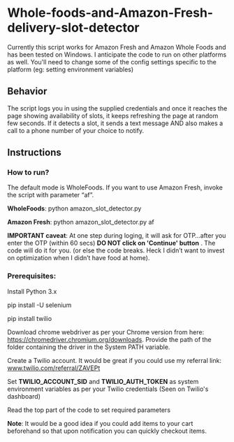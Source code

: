 # Whole-foods-and-Amazon-Fresh-delivery-slot-detector

Currently this script works for Amazon Fresh and Amazon Whole Foods and has been tested on Windows. I anticipate the code to run on other platforms as well. You'll need to change some of the config settings specific to the platform (eg: setting environment variables)

## Behavior
The script logs you in using the supplied credentials and once it reaches the page showing availability of slots, it keeps refreshing the page at random few seconds. If it detects a slot, it sends a text message AND also makes a call to a phone number of your choice to notify.

## Instructions
 
### How to run?
The default mode is WholeFoods. If you want to  use Amazon Fresh, invoke the script with parameter “af”.

**WholeFoods**: python amazon_slot_detector.py

**Amazon Fresh**: python amazon_slot_detector.py af


**IMPORTANT caveat**: At one step during loging, it will ask for OTP…after you enter the OTP (within 60 secs) **DO NOT click on 'Continue' button** . The code will do it for you. (or else the code breaks. Heck I didn’t want to invest on optimization when I didn’t have food at home). 


### Prerequisites:

Install Python 3.x
 
pip install -U selenium

pip install twilio
 
Download chrome webdriver as per your Chrome version from here: https://chromedriver.chromium.org/downloads.
Provide the path of the folder containing the driver in the System PATH variable. 
 
Create a Twilio account. It would be great if you could use my referral link: www.twilio.com/referral/ZAVEPt
 
Set **TWILIO_ACCOUNT_SID** and **TWILIO_AUTH_TOKEN** as system environment variables as per your Twilio credentials (Seen on Twilio's dashboard)
 
Read the top part of the code to set required parameters

 
**Note**: It would be a good idea if you could add items to your cart beforehand so that upon notification you can quickly checkout items.
 

